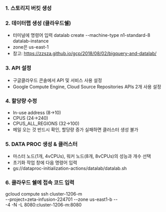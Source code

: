 ### 1. 스토리지 버킷 생성
### 2. 데이터랩 생성 (클라우드쉘)
- 터미널에 명령어 입력 datalab create --machine-type n1-standard-8 datalab-instance
- zone은 us-east-1
- 참고: https://zzsza.github.io/gcp/2018/08/02/bigquery-and-datalab/
### 3. API 설정
- 구글클라우드 콘솔에서 API 및 서비스 사용 설정 
- Google Compute Engine, Cloud Source Repositories APIs 2개 사용 설정
### 4. 할당량 수정
- In-use address (8->10)
- CPUS (24->240)
- CPUS_ALL_REGIONS (32->100)
- 메일 오는 것 반드시 확인, 할당량 증가 실패하면 클러스터 생성 불가
### 5. DATA PROC 생성 & 클러스터 
- 마스터 노드(1개, 4vCPUs), 워커 노드(8개, 8vCPUs)의 성능과 개수 선택
- 초기화 작업 창에 다음 명령어 입력
- gs://dataproc-initialization-actions/datalab/datalab.sh
### 6. 클라우드 쉘에 접속 코드 입력
gcloud compute ssh cluster-1206-m \
    --project=zeta-infusion-224701 --zone us-east1-b -- \
    -4 -N -L 8080:cluster-1206-m:8080

